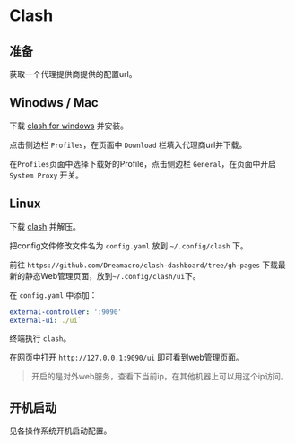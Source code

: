 # Clash

## 准备
获取一个代理提供商提供的配置url。

## Winodws / Mac
下载 [clash for windows](https://github.com/Fndroid/clash_for_windows_pkg) 并安装。

点击侧边栏 `Profiles`，在页面中 `Download` 栏填入代理商url并下载。

在`Profiles`页面中选择下载好的Profile，点击侧边栏 `General`，在页面中开启 `System Proxy` 开关。

## Linux
下载 [clash](https://github.com/Dreamacro/clash) 并解压。

把config文件修改文件名为 `config.yaml` 放到 `~/.config/clash` 下。

前往 `https://github.com/Dreamacro/clash-dashboard/tree/gh-pages` 下载最新的静态Web管理页面，放到`~/.config/clash/ui`下。

在 `config.yaml` 中添加： 
``` yaml
external-controller: ':9090'
external-ui: ./ui`
```

终端执行 `clash`。

在网页中打开 `http://127.0.0.1:9090/ui` 即可看到web管理页面。
> 开启的是对外web服务，查看下当前ip，在其他机器上可以用这个ip访问。

## 开机启动 
见各操作系统开机启动配置。


